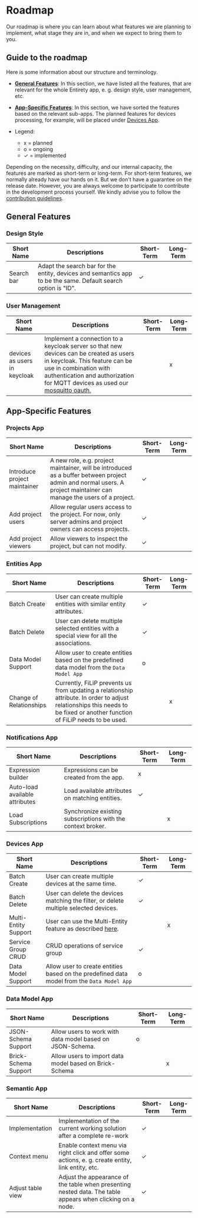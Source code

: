# Roadmap
Our roadmap is where you can learn about what features we are planning to implement, what stage they are in, and when we expect to bring them to you.

## Guide to the roadmap
Here is some information about our structure and terminology.

- [**General Features**](#general-features): In this section, we have listed all the features, that are relevant for the whole Entirety app, e. g. design style, user management, etc.

- [**App-Specific Features**](#app-specific-features): In this section, we have sorted the features based on the relevant sub-apps. The planned features for devices processing, for example, will be placed under [Devices App](#devices-app).
- Legend:
  - x = planned
  - o = ongoing
  - &check; = implemented

Depending on the necessity, difficulty, and our internal capacity, the features are marked as short-term or long-term. For short-term features, we normally already have our hands on it. But we don't have a guarantee on the release date. However, you are always welcome to participate to contribute in the development process yourself. We kindly advise you to follow the [contribution guidelines](./docs/CONTRIBUTING.md).

## General Features

### Design Style

| Short Name       | Descriptions                                                                                                        | Short-Term | Long-Term |
|------------------|---------------------------------------------------------------------------------------------------------------------|------------|-----------|
|           Search bar       | Adapt the search bar for the entity, devices and semantics app to be the same. Default search option is "ID".                                                               | &check;    |           |


### User Management

| Short Name                   | Descriptions                                                                                                                                                        | Short-Term | Long-Term |
|------------------------------|---------------------------------------------------------------------------------------------------------------------------------------------------------------------|------------|-----------|
|     devices as users in keycloak                         | Implement a connection to a keycloak server so that new devices can be created as users in keycloak. This feature can be use in combination with authentication and authorization for MQTT devices as used our [mosquitto oauth.](https://github.com/N5GEH/n5geh.tutorials.mosquitto_with_oauth2-)                                                                                               |            | x          |


## App-Specific Features

### Projects App
| Short Name                   | Descriptions                                                                                                                                                        | Short-Term | Long-Term |
|------------------------------|---------------------------------------------------------------------------------------------------------------------------------------------------------------------|----------|-----------|
| Introduce project maintainer | A new role, e.g. project maintainer, will be introduced as a buffer between project admin and normal users. A project maintainer can manage the users of a project. | &check;   |           |
| Add project users            | Allow regular users access to the project. For now, only server admins and project owners can access projects.                                                      | &check;   |           |
| Add project viewers          | Allow viewers to inspect the project, but can not modify.                                                                                                           | &check;   |           |

### Entities App
| Short Name         | Descriptions                                                                               | Short-Term  | Long-Term |
|--------------------|--------------------------------------------------------------------------------------------|-------------|-----------|
| Batch Create       | User can create multiple entities with similar entity attributes.                          | &check; |           |
| Batch Delete       | User can delete multiple selected entities with a special view for all the associations.   | &check; |           |
| Data Model Support | Allow user to create entities based on the predefined data model from the `Data Model App` | o            |    |
| Change of Relationships | Currently, FiLiP prevents us from updating a relationship attribute. In order to adjust relationships this needs to be fixed or another function of FiLiP needs to be used. |             | x   |

### Notifications App

| Short Name                     | Descriptions                                                | Short-Term  | Long-Term |
|--------------------------------|-------------------------------------------------------------|-------------|-----------|
| Expression builder             | Expressions can be created from the app.                    | x     |           |
| Auto-load available attributes | Load available attributes on matching entities.             | &check; |           |
| Load Subscriptions             | Synchronize existing subscriptions with the context broker. |             | x   |

### Devices App

| Short Name           | Descriptions                                                                                                                                                       | Short-Term  | Long-Term |
|----------------------|--------------------------------------------------------------------------------------------------------------------------------------------------------------------|-------------|-----------|
| Batch Create         | User can create multiple devices at the same time.                                                                                                                 | &check;     |           |
| Batch Delete         | User can delete the devices matching the filter, or delete multiple selected devices.                                                                              | &check;     |           |
| Multi-Entity Support | User can use the Multi-Entity feature as described [here](https://iotagent-node-lib.readthedocs.io/en/latest/advanced-topics.html#multientity-plugin-multientity). |             | x   |
| Service Group CRUD   | CRUD operations of service group                                                                                                                                   | &check; |           |
| Data Model Support | Allow user to create entities based on the predefined data model from the `Data Model App` | o            |    |

### Data Model App

| Short Name           | Descriptions                                             | Short-Term | Long-Term |
|----------------------|----------------------------------------------------------|------------|-----------|
| JSON-Schema Support  | Allow users to work with data model based on JSON-Schema. | o    |           |
| Brick-Schema Support | Allow users to import data model based on Brick-Schema   |            | x   |


### Semantic App

| Short Name           | Descriptions                                             | Short-Term | Long-Term |
|----------------------|----------------------------------------------------------|----------|-----------|
| Implementation  | Implementation of the current working solution after a complete re-work | &check;  |           |
| Context menu  | Enable context menu via right click and offer some actions, e. g. create entity, link entity, etc. | &check;         |           |
| Adjust table view  | Adjust the appearance of the table when presenting nested data. The table appears when clicking on a node. | &check;         |           |
